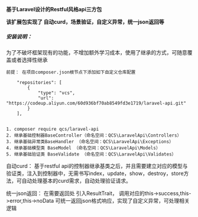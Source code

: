 **基于Laravel设计的Restful风格api三方包**

**该扩展包实现了 自动curd，场景验证，自定义异常，统一json返回等**

##### 安装说明：
为了不破坏框架现有的功能，不增加额外学习成本，使用了继承的方式，可随意覆盖或者选择性继承


```
前提： 在项目composer.json根节点下添加如下自定义仓库配置

    "repositories": [
        {
            "type": "vcs",
            "url": "https://codeup.aliyun.com/60d936bf70ab8549fd3e1719/laravel-api.git"
        }
    ],


1. composer require qcs/laravel-api
2. 继承基础控制器BaseController（命名空间：QCS\LaravelApi\Controllers）
3. 继承基础异常类BaseHandler （命名空间：QCS\LaravelApi\Exceptions）
4. 继承基础模型类 BaseModel （命名空间：QCS\LaravelApi\Models）
5. 继承基础验证类 BaseValidate （命名空间：QCS\LaravelApi\Validates）
```



自动curd：
基于restful api的控制器继承基类之后，并且需要建立对应的模型与验证类，注入到控制器中，无需书写index，update，show，destroy，store方法，可自动处理基本的curd需求，自动处理验证请求。

统一json返回：
在需要返回处 引入ResultTrait， 调用对应的this->success,this->error,this->noData 可统一返回json格式响应，实现了自定义异常，可处理相关逻辑


